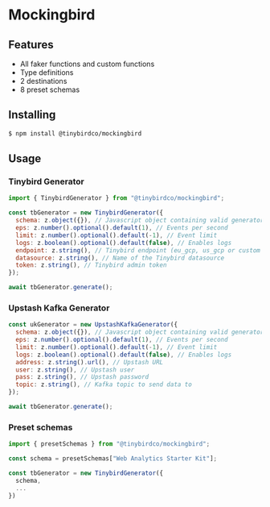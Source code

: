 # Mockingbird

## Features

- All faker functions and custom functions
- Type definitions
- 2 destinations
- 8 preset schemas

## Installing

```bash
$ npm install @tinybirdco/mockingbird
```

## Usage

### Tinybird Generator

```js
import { TinybirdGenerator } from "@tinybirdco/mockingbird";

const tbGenerator = new TinybirdGenerator({
  schema: z.object({}), // Javascript object containing valid generator schema
  eps: z.number().optional().default(1), // Events per second
  limit: z.number().optional().default(-1), // Event limit
  logs: z.boolean().optional().default(false), // Enables logs
  endpoint: z.string(), // Tinybird endpoint (eu_gcp, us_gcp or custom one)
  datasource: z.string(), // Name of the Tinybird datasource
  token: z.string(), // Tinybird admin token
});

await tbGenerator.generate();
```

### Upstash Kafka Generator

```js
const ukGenerator = new UpstashKafkaGenerator({
  schema: z.object({}), // Javascript object containing valid generator schema
  eps: z.number().optional().default(1), // Events per second
  limit: z.number().optional().default(-1), // Event limit
  logs: z.boolean().optional().default(false), // Enables logs
  address: z.string().url(), // Upstash URL
  user: z.string(), // Upstash user
  pass: z.string(), // Upstash password
  topic: z.string(), // Kafka topic to send data to
});

await tbGenerator.generate();

```

### Preset schemas

```js
import { presetSchemas } from "@tinybirdco/mockingbird";

const schema = presetSchemas["Web Analytics Starter Kit"];

const tbGenerator = new TinybirdGenerator({
  schema,
  ...
})

```
